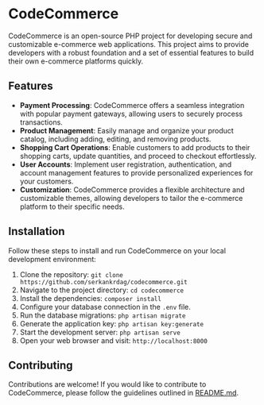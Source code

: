 # CodeCommerce

CodeCommerce is an open-source PHP project for developing secure and customizable e-commerce web applications. This project aims to provide developers with a robust foundation and a set of essential features to build their own e-commerce platforms quickly.

## Features

- **Payment Processing**: CodeCommerce offers a seamless integration with popular payment gateways, allowing users to securely process transactions.
- **Product Management**: Easily manage and organize your product catalog, including adding, editing, and removing products.
- **Shopping Cart Operations**: Enable customers to add products to their shopping carts, update quantities, and proceed to checkout effortlessly.
- **User Accounts**: Implement user registration, authentication, and account management features to provide personalized experiences for your customers.
- **Customization**: CodeCommerce provides a flexible architecture and customizable themes, allowing developers to tailor the e-commerce platform to their specific needs.

## Installation

Follow these steps to install and run CodeCommerce on your local development environment:

1. Clone the repository: `git clone https://github.com/serkankrdag/codecommerce.git`
2. Navigate to the project directory: `cd codecommerce`
3. Install the dependencies: `composer install`
4. Configure your database connection in the `.env` file.
5. Run the database migrations: `php artisan migrate`
6. Generate the application key: `php artisan key:generate`
7. Start the development server: `php artisan serve`
8. Open your web browser and visit: `http://localhost:8000`


## Contributing

Contributions are welcome! If you would like to contribute to CodeCommerce, please follow the guidelines outlined in [README.md](README.md).

